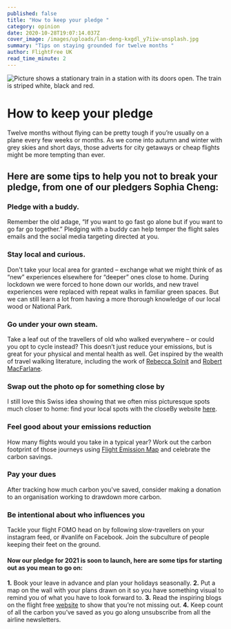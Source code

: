 ```yaml
---
published: false
title: "How to keep your pledge "
category: opinion
date: 2020-10-28T19:07:14.037Z
cover_image: /images/uploads/lan-deng-kxgdl_y7iiw-unsplash.jpg
summary: "Tips on staying grounded for twelve months "
author: FlightFree UK
read_time_minute: 2
---
```

![Picture shows a stationary train in a station with its doors open. The train is striped white, black and red. ](/images/uploads/lan-deng-kxgdl_y7iiw-unsplash.jpg)

# How to keep your pledge

Twelve months without flying can be pretty tough if you’re usually on a plane every few weeks or months. As we come into autumn and winter with grey skies and short days, those adverts for city getaways or cheap flights might be more tempting than ever. 

## Here are some tips to help you not to break your pledge, from one of our pledgers Sophia Cheng:

### Pledge with a buddy. 

Remember the old adage, “If you want to go fast go alone but if you want to go far go together.” Pledging with a buddy can help temper the flight sales emails and the social media targeting directed at you.

### Stay local and curious. 

Don't take your local area for granted – exchange what we might think of as “new” experiences elsewhere for “deeper” ones close to home.  During lockdown we were forced to hone down our worlds, and new travel experiences were replaced with repeat walks in familiar green spaces. But we can still learn a lot from having a more thorough knowledge of our local wood or National Park.

### Go under your own steam. 

Take a leaf out of the travellers of old who walked everywhere – or could you opt to cycle instead? This doesn’t just reduce your emissions, but is great for your physical and mental health as well. Get inspired by the wealth of travel walking literature, including the work of [Rebecca Solnit](http://rebeccasolnit.net/books/) and [Robert MacFarlane](https://www.penguin.co.uk/authors/32424/robert-macfarlane.html). 

### Swap out the photo op for something close by 

 I still love this Swiss idea showing that we often miss picturesque spots much closer to home: find your local spots with the closeBy website [here](https://closeby.ch/). 

### Feel good about your emissions reduction 

 How many flights would you take in a typical year? Work out the carbon footprint of those journeys using [Flight Emission Map](https://flightemissionmap.org/) and celebrate the carbon savings.

### Pay your dues

 After tracking how much carbon you've saved, consider making a donation to an organisation working to drawdown more carbon. 

### Be intentional about who influences you 

Tackle your flight FOMO head on by following slow-travellers on your instagram feed, or #vanlife on Facebook. Join the subculture of people keeping their feet on the ground.

#### Now our pledge for 2021 is soon to launch, here are some tips for starting out as you mean to go on:

**1.** Book your leave in advance and plan your holidays seasonally. 
**2.** Put a map on the wall with your plans drawn on it so you have something visual to remind you of what you have to look forward to.
**3.** Read the inspiring blogs on the flight free [website](https://flightfree.co.uk/be_inspired/) to show that you’re not missing out.
**4.** Keep count of all the carbon you’ve saved as you go along 
unsubscribe from all the airline newsletters.